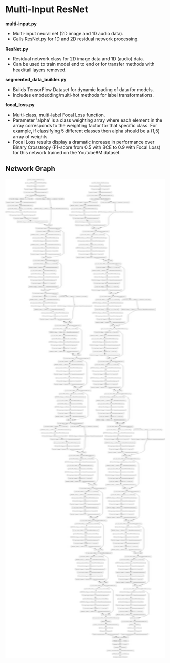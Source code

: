 # Multi-Input ResNet

**multi-input.py**
- Multi-input neural net (2D image and 1D audio data).
- Calls ResNet.py for 1D and 2D residual network processing.

**ResNet.py**
  - Residual network class for 2D image data and 1D (audio) data.
  - Can be used to train model end to end or for transfer methods with head/tail layers removed. 

**segmented_data_builder.py**
  - Builds TensorFlow Dataset for dynamic loading of data for models.
  - Includes embdedding/multi-hot methods for label transformations.
  
**focal_loss.py**
  - Multi-class, multi-label Focal Loss function.
  - Parameter 'alpha' is a class weighting array where each element in the array corresponds to the weighting factor for that specific class. For example, if classifying 5 different classes then alpha should be a (1,5) array of weights.
  - Focal Loss results display a dramatic increase in performance over Binary Crosstropy (F1-score from 0.5 with BCE to 0.9 with Focal Loss) for this network trained on the Youtube8M dataset.
  
  ## Network Graph
  <img src="multi_model.png" alt="model_graph" width="500" height="1500"/>

